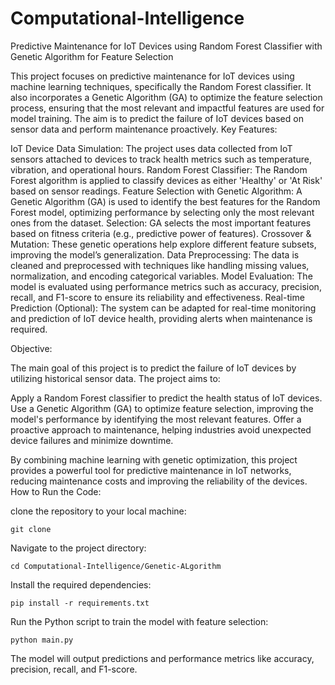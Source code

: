 # Computational-Intelligence
Predictive Maintenance for IoT Devices using Random Forest Classifier with Genetic Algorithm for Feature Selection

This project focuses on predictive maintenance for IoT devices using machine learning techniques, specifically the Random Forest classifier. It also incorporates a Genetic Algorithm (GA) to optimize the feature selection process, ensuring that the most relevant and impactful features are used for model training. The aim is to predict the failure of IoT devices based on sensor data and perform maintenance proactively.
Key Features:

IoT Device Data Simulation: The project uses data collected from IoT sensors attached to devices to track health metrics such as temperature, vibration, and operational hours.
Random Forest Classifier: The Random Forest algorithm is applied to classify devices as either 'Healthy' or 'At Risk' based on sensor readings.
Feature Selection with Genetic Algorithm: A Genetic Algorithm (GA) is used to identify the best features for the Random Forest model, optimizing performance by selecting only the most relevant ones from the dataset.
Selection: GA selects the most important features based on fitness criteria (e.g., predictive power of features).
Crossover & Mutation: These genetic operations help explore different feature subsets, improving the model’s generalization.
Data Preprocessing: The data is cleaned and preprocessed with techniques like handling missing values, normalization, and encoding categorical variables.
Model Evaluation: The model is evaluated using performance metrics such as accuracy, precision, recall, and F1-score to ensure its reliability and effectiveness.
 Real-time Prediction (Optional): The system can be adapted for real-time monitoring and prediction of IoT device health, providing alerts when maintenance is required.

Objective:

The main goal of this project is to predict the failure of IoT devices by utilizing historical sensor data. The project aims to:

Apply a Random Forest classifier to predict the health status of IoT devices.
Use a Genetic Algorithm (GA) to optimize feature selection, improving the model's performance by identifying the most relevant features.
Offer a proactive approach to maintenance, helping industries avoid unexpected device failures and minimize downtime.

By combining machine learning with genetic optimization, this project provides a powerful tool for predictive maintenance in IoT networks, reducing maintenance costs and improving the reliability of the devices.
How to Run the Code:

clone the repository to your local machine:

    git clone 

Navigate to the project directory:

    cd Computational-Intelligence/Genetic-ALgorithm

Install the required dependencies:

    pip install -r requirements.txt

Run the Python script to train the model with feature selection:

    python main.py

The model will output predictions and performance metrics like accuracy, precision, recall, and F1-score.

